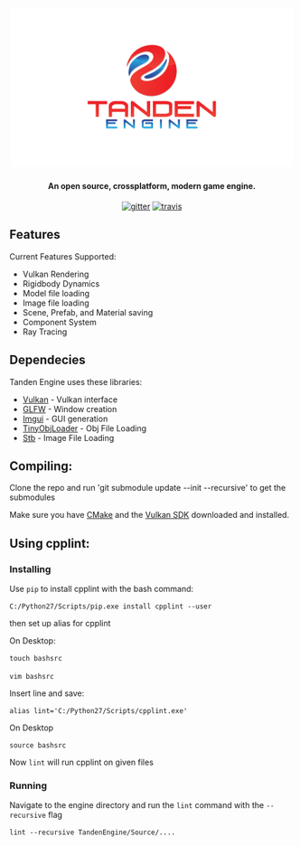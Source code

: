 
<h1 align="center">
  <br>
  <img src="https://github.com/tmcgillicuddy/TandenEngine/blob/develop/Documents/TandenLogo.png" width="500" />
</h1>

<h4 align="center">An open source, crossplatform, modern game engine.</h4>

<p align="center">
  <a href="https://circleci.com/gh/tmcgillicuddy/TandenEngine/tree/develop"><img src="https://circleci.com/gh/tmcgillicuddy/TandenEngine/tree/develop.svg?style=svg" alt="gitter"></a>
  <a href="https://ci.appveyor.com/project/tmcgillicuddy/TandenEngine"><img src="https://ci.appveyor.com/api/projects/status/32r7s2skrgm9ubva?svg=true" alt="travis"></a>
</p>

## Features
Current Features Supported:
 * Vulkan Rendering
 * Rigidbody Dynamics
 * Model file loading
 * Image file loading
 * Scene, Prefab, and Material saving
 * Component System
 * Ray Tracing

## Dependecies
Tanden Engine uses these libraries:

 * [Vulkan](https://www.khronos.org/vulkan) - Vulkan interface
 * [GLFW](https://github.com/glfw/glfw) - Window creation
 * [Imgui](https://github.com/ocornut/imgui) - GUI generation
 * [TinyObjLoader](https://github.com/syoyo/tinyobjloader) - Obj File Loading
 * [Stb](https://github.com/nothings/stb) - Image File Loading

## Compiling:
Clone the repo and run 'git submodule update --init --recursive' to get the submodules

Make sure you have [CMake](https://cmake.org/download/) and the [Vulkan SDK](https://vulkan.lunarg.com/sdk/home#windows) downloaded and installed.

## Using cpplint:

### Installing
Use ``` pip ``` to install cpplint with the bash command:

 ```
 C:/Python27/Scripts/pip.exe install cpplint --user
```
then set up alias for cpplint

On Desktop:

 ``` 
 touch bashsrc
 
 vim bashsrc
 ```
 
Insert line and save:

  ```
  alias lint='C:/Python27/Scripts/cpplint.exe'
  ```
  
On Desktop

```
source bashsrc
```

Now ```lint``` will run cpplint on given files

### Running

Navigate to the engine directory and run the ```lint``` command with the ```--recursive``` flag

```
lint --recursive TandenEngine/Source/....
``` 
